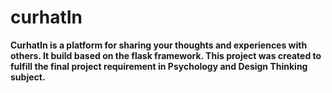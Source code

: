 # curhatIn

**CurhatIn is a platform for sharing your thoughts and experiences with others. It build based on the flask framework. This project was created to fulfill the final project requirement in Psychology and Design Thinking subject.**
